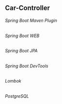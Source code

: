 ## Car-Controller

###### Spring Boot Maven Plugin
###### Spring Boot WEB
###### Spring Boot JPA
###### Spring Boot DevTools
###### Lombok
###### PostgreSQL
